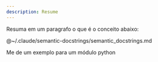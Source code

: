 ```yaml
---
description: Resume
---
```


Resuma em um paragrafo o que é o conceito abaixo:

@~/.claude/semantic-docstrings/semantic_docstrings.md

Me de um exemplo para um módulo python